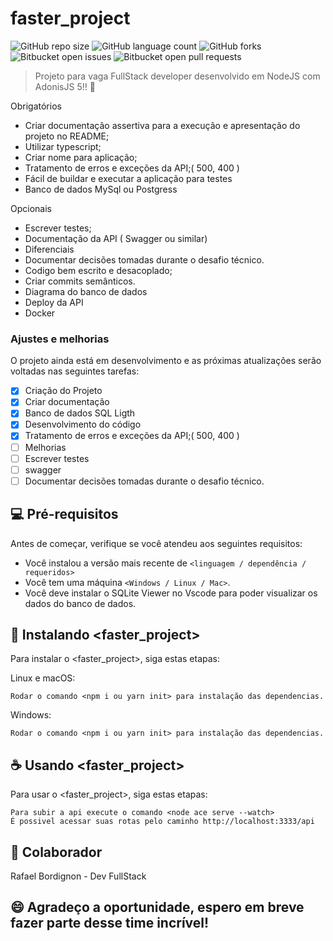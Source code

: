 # faster_project

![GitHub repo size](https://img.shields.io/github/repo-size/iuricode/README-template?style=for-the-badge)
![GitHub language count](https://img.shields.io/github/languages/count/iuricode/README-template?style=for-the-badge)
![GitHub forks](https://img.shields.io/github/forks/iuricode/README-template?style=for-the-badge)
![Bitbucket open issues](https://img.shields.io/bitbucket/issues/iuricode/README-template?style=for-the-badge)
![Bitbucket open pull requests](https://img.shields.io/bitbucket/pr-raw/iuricode/README-template?style=for-the-badge)


> Projeto para vaga FullStack developer desenvolvido em NodeJS com AdonisJS 5!! 🙌

 Obrigatórios
- Criar documentação assertiva para a execução e apresentação do projeto no README;
- Utilizar typescript;
- Criar nome para aplicação;
- Tratamento de erros e exceções da API;( 500, 400 )
- Fácil de buildar e executar a aplicação para testes
- Banco de dados MySql ou Postgress

Opcionais
- Escrever testes;
- Documentação da API ( Swagger ou similar)
- Diferenciais
- Documentar decisões tomadas durante o desafio técnico.
- Codigo bem escrito e desacoplado;
- Criar commits semânticos.
- Diagrama do banco de dados
- Deploy da API
- Docker


### Ajustes e melhorias

O projeto ainda está em desenvolvimento e as próximas atualizações serão voltadas nas seguintes tarefas:

- [x] Criação do Projeto
- [x] Criar documentação 
- [x] Banco de dados SQL Ligth
- [x] Desenvolvimento do código
- [x] Tratamento de erros e exceções da API;( 500, 400 )
- [ ] Melhorias
- [ ] Escrever testes
- [ ] swagger
- [ ] Documentar decisões tomadas durante o desafio técnico.

## 💻 Pré-requisitos

Antes de começar, verifique se você atendeu aos seguintes requisitos:

- Você instalou a versão mais recente de `<linguagem / dependência / requeridos>`
- Você tem uma máquina `<Windows / Linux / Mac>`.
- Você deve instalar o SQLite Viewer no Vscode para poder visualizar os dados do banco de dados.

## 🚀 Instalando <faster_project>

Para instalar o <faster_project>, siga estas etapas:

Linux e macOS:

```
Rodar o comando <npm i ou yarn init> para instalação das dependencias.
```

Windows:

```
Rodar o comando <npm i ou yarn init> para instalação das dependencias.
```

## ☕ Usando <faster_project>

Para usar o <faster_project>, siga estas etapas:

```
Para subir a api execute o comando <node ace serve --watch>
É possivel acessar suas rotas pelo caminho http://localhost:3333/api
```

## 🤝 Colaborador

Rafael Bordignon - Dev FullStack

## 😄 Agradeço a oportunidade, espero em breve fazer parte desse time incrível! 
